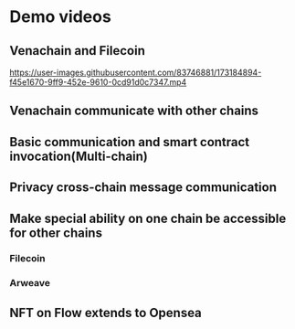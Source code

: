 # Demo videos

## Venachain and Filecoin

https://user-images.githubusercontent.com/83746881/173184894-f45e1670-9ff9-452e-9610-0cd91d0c7347.mp4

## Venachain communicate with other chains


## Basic communication and smart contract invocation(Multi-chain)


## Privacy cross-chain message communication


## Make special ability on one chain be accessible for other chains
### Filecoin

### Arweave


## NFT on Flow extends to Opensea

